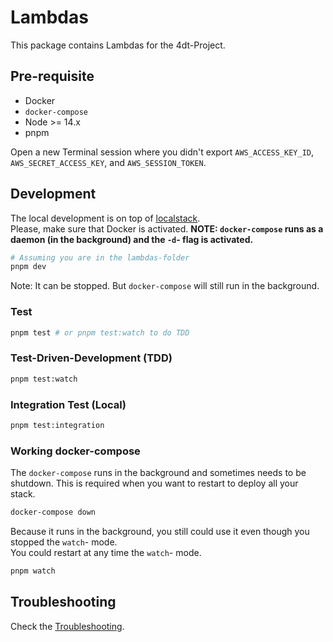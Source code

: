 # Lambdas

This package contains Lambdas for the 4dt-Project.

## Pre-requisite

- Docker
- `docker-compose`
- Node >= 14.x
- pnpm

Open a new Terminal session where you didn't export `AWS_ACCESS_KEY_ID`, `AWS_SECRET_ACCESS_KEY`, and `AWS_SESSION_TOKEN`.

## Development

The local development is on top of [localstack](https://onexlab-io.medium.com/localstack-dynamodb-8befdaac802b).<br/>
Please, make sure that Docker is activated.
**NOTE: `docker-compose` runs as a daemon (in the background) and the `-d`- flag is activated.**

```bash
# Assuming you are in the lambdas-folder
pnpm dev
```

Note: It can be stopped. But `docker-compose` will still run in the background.

### Test

```bash
pnpm test # or pnpm test:watch to do TDD
```

### Test-Driven-Development (TDD)

```bash
pnpm test:watch
```

### Integration Test (Local)

```bash
pnpm test:integration
```

### Working docker-compose

The `docker-compose` runs in the background and sometimes needs to be shutdown.
This is required when you want to restart to deploy all your stack.

```bash
docker-compose down
```

Because it runs in the background, you still could use it even though you stopped the `watch`- mode.<br/>
You could restart at any time the `watch`- mode.

```bash
pnpm watch
```

## Troubleshooting

Check the [Troubleshooting](../docs/about/TROUBLESHOOTING.md#local-development).
